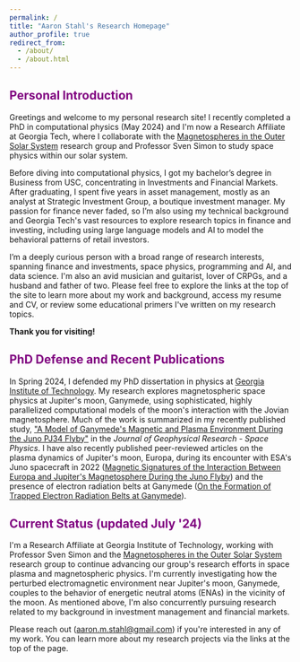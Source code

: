```yaml
---
permalink: /
title: "Aaron Stahl's Research Homepage"
author_profile: true
redirect_from: 
  - /about/
  - /about.html
---
```


## <span style="color: purple;"> Personal Introduction </span>
Greetings and welcome to my personal research site! I recently completed a PhD in computational physics (May 2024) and I'm now a Research Affiliate at Georgia Tech, where I collaborate with the [Magnetospheres in the Outer Solar System](https://svensimon.gatech.edu/) research group and Professor Sven Simon to study space physics within our solar system. 

Before diving into computational physics, I got my bachelor’s degree in Business from USC, concentrating in Investments and Financial Markets. After graduating, I spent five years in asset management, mostly as an analyst at Strategic Investment Group, a boutique investment manager. My passion for finance never faded, so I’m also using my technical background and Georgia Tech's vast resources to explore research topics in finance and investing, including using large language models and AI to model the behavioral patterns of retail investors. 

I’m a deeply curious person with a broad range of research interests, spanning finance and investments, space physics, programming and AI, and data science. I'm also an avid musician and guitarist, lover of CRPGs, and a husband and father of two. Please feel free to explore the links at the top of the site to learn more about my work and background, access my resume and CV, or review some educational primers I've written on my research topics. 

**Thank you for visiting!**

## <span style="color: purple;"> PhD Defense and Recent Publications </span>
In Spring 2024, I defended my PhD dissertation in physics at [Georgia Institute of Technology](https://grad.gatech.edu/events/phd-defense-aaron-stahl). My research explores magnetospheric space physics at Jupiter's moon, Ganymede, using sophisticated, highly parallelized computational models of the moon's interaction with the Jovian magnetosphere. Much of the work is summarized in my recently published study, ["A Model of Ganymede's Magnetic and Plasma Environment During the Juno PJ34 Flyby"](https://agupubs.onlinelibrary.wiley.com/doi/full/10.1029/2023JA032113) in the _Journal of Geophysical Research - Space Physics_. I have also recently published peer-reviewed articles on the plasma dynamics of Jupiter's moon, Europa, during its encounter with ESA's Juno spacecraft in 2022 ([Magnetic Signatures of the Interaction Between Europa and Jupiter's Magnetosphere During the Juno Flyby](https://agupubs.onlinelibrary.wiley.com/doi/10.1029/2023GL106810)) and the presence of electron radiation belts at Ganymede ([On the Formation of Trapped Electron Radiation Belts at Ganymede](https://agupubs.onlinelibrary.wiley.com/doi/full/10.1029/2024GL109058)).

## <span style="color: purple;"> Current Status (updated July '24) </span>
I'm a Research Affiliate at Georgia Institute of Technology, working with Professor Sven Simon and the [Magnetospheres in the Outer Solar System](https://svensimon.gatech.edu/) research group to continue advancing our group's research efforts in space plasma and magnetospheric physics. I'm currently investigating how the perturbed electromagnetic environment near Jupiter's moon, Ganymede, couples to the behavior of energetic neutral atoms (ENAs) in the vicinity of the moon. As mentioned above, I'm also concurrently pursuing research related to my background in investment management and financial markets.

Please reach out ([aaron.m.stahl@gmail.com](mailto:aaron.m.stahl@gmail.com)) if you're interested in any of my work. You can learn more about my research projects via the links at the top of the page.
